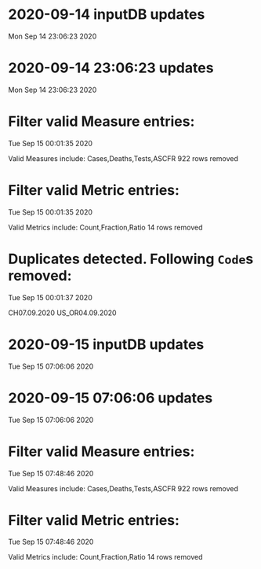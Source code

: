 
# 2020-09-14 inputDB updates 
 Mon Sep 14 23:06:23 2020 


# 2020-09-14 23:06:23 updates 
 Mon Sep 14 23:06:23 2020 


# Filter valid Measure entries: 
 Tue Sep 15 00:01:35 2020 

Valid Measures include: Cases,Deaths,Tests,ASCFR
 922 rows removed
# Filter valid Metric entries: 
 Tue Sep 15 00:01:35 2020 

Valid Metrics include: Count,Fraction,Ratio
 14 rows removed
# Duplicates detected. Following `Code`s removed: 
 Tue Sep 15 00:01:37 2020 

CH07.09.2020
US_OR04.09.2020
# 2020-09-15 inputDB updates 
 Tue Sep 15 07:06:06 2020 


# 2020-09-15 07:06:06 updates 
 Tue Sep 15 07:06:06 2020 


# Filter valid Measure entries: 
 Tue Sep 15 07:48:46 2020 

Valid Measures include: Cases,Deaths,Tests,ASCFR
 922 rows removed
# Filter valid Metric entries: 
 Tue Sep 15 07:48:46 2020 

Valid Metrics include: Count,Fraction,Ratio
 14 rows removed